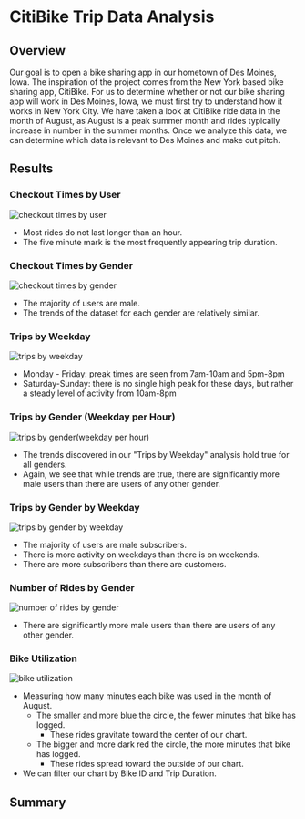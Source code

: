 # CitiBike Trip Data Analysis

## Overview
Our goal is to open a bike sharing app in our hometown of Des Moines, Iowa. The inspiration of the project comes from the New York based bike sharing app, CitiBike. For us to determine whether or not our bike sharing app will work in Des Moines, Iowa, we must first try to understand how it works in New York City. We have taken a look at CitiBike ride data in the month of August, as August is a peak summer month and rides typically increase in number in the summer months. Once we analyze this data, we can determine which data is relevant to Des Moines and make out pitch.

## Results

### Checkout Times by User
![checkout times by user](https://user-images.githubusercontent.com/99751636/172027683-b73798aa-af3c-4a30-8bc9-cb489af34252.png)

* Most rides do not last longer than an hour.
* The five minute mark is the most frequently appearing trip duration.

### Checkout Times by Gender
![checkout times by gender](https://user-images.githubusercontent.com/99751636/172027700-7afde1fe-f143-42fa-a4cd-4a730c2878bf.png)

* The majority of users are male.
* The trends of the dataset for each gender are relatively similar.

### Trips by Weekday
![trips by weekday](https://user-images.githubusercontent.com/99751636/172027730-80de0344-0968-419c-a074-e0e9f460279a.png)

* Monday - Friday: preak times are seen from 7am-10am and 5pm-8pm
* Saturday-Sunday: there is no single high peak for these days, but rather a steady level of activity from 10am-8pm

### Trips by Gender (Weekday per Hour)
![trips by gender(weekday per hour)](https://user-images.githubusercontent.com/99751636/172027739-2b53ef49-6113-489c-8f78-de30cbd46986.png)

* The trends discovered in our "Trips by Weekday" analysis hold true for all genders.
* Again, we see that while trends are true, there are significantly more male users than there are users of any other gender.

### Trips by Gender by Weekday
![trips by gender by weekday](https://user-images.githubusercontent.com/99751636/172027750-481d4984-8819-4866-86f4-ed49d77fc79d.png)

* The majority of users are male subscribers.
* There is more activity on weekdays than there is on weekends.
* There are more subscribers than there are customers.

### Number of Rides by Gender
![number of rides by gender](https://user-images.githubusercontent.com/99751636/172027760-c674cbd1-26fb-4e21-83d9-91e057f146c4.png)

* There are significantly more male users than there are users of any other gender.

### Bike Utilization
![bike utilization](https://user-images.githubusercontent.com/99751636/172027768-02c95ccb-8110-4f61-8258-846c02b6ffd6.png)

* Measuring how many minutes each bike was used in the month of August.
  * The smaller and more blue the circle, the fewer minutes that bike has logged.
    * These rides gravitate toward the center of our chart.
  * The bigger and more dark red the circle, the more minutes that bike has logged.
    * These rides spread toward the outside of our chart.
* We can filter our chart by Bike ID and Trip Duration.


## Summary
